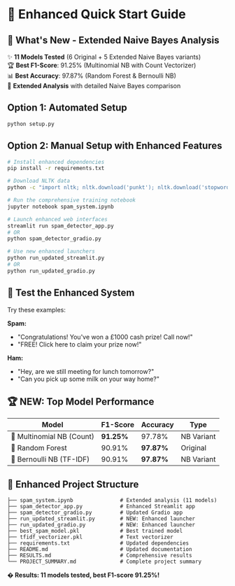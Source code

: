 # 🚀 Enhanced Quick Start Guide

## 🎯 What's New - Extended Naive Bayes Analysis

✨ **11 Models Tested** (6 Original + 5 Extended Naive Bayes variants)  
🏆 **Best F1-Score**: 91.25% (Multinomial NB with Count Vectorizer)  
📊 **Best Accuracy**: 97.87% (Random Forest & Bernoulli NB)  
🔬 **Extended Analysis** with detailed Naive Bayes comparison  

## Option 1: Automated Setup
```bash
python setup.py
```

## Option 2: Manual Setup with Enhanced Features
```bash
# Install enhanced dependencies
pip install -r requirements.txt

# Download NLTK data
python -c "import nltk; nltk.download('punkt'); nltk.download('stopwords')"

# Run the comprehensive training notebook
jupyter notebook spam_system.ipynb

# Launch enhanced web interfaces
streamlit run spam_detector_app.py
# OR
python spam_detector_gradio.py

# Use new enhanced launchers
python run_updated_streamlit.py
# OR  
python run_updated_gradio.py
```

## 📱 Test the Enhanced System

Try these examples:

**Spam:**
- "Congratulations! You've won a £1000 cash prize! Call now!"
- "FREE! Click here to claim your prize now!"

**Ham:**
- "Hey, are we still meeting for lunch tomorrow?"
- "Can you pick up some milk on your way home?"

## 🏆 **NEW: Top Model Performance**

| Model | F1-Score | Accuracy | Type |
|-------|----------|----------|------|
| 🥇 Multinomial NB (Count) | **91.25%** | 97.78% | NB Variant |
| 🥈 Random Forest | 90.91% | **97.87%** | Original |
| 🥉 Bernoulli NB (TF-IDF) | 90.91% | **97.87%** | NB Variant |

## 🎯 Enhanced Project Structure

```
├── spam_system.ipynb               # Extended analysis (11 models)
├── spam_detector_app.py            # Enhanced Streamlit app
├── spam_detector_gradio.py         # Updated Gradio app
├── run_updated_streamlit.py        # NEW: Enhanced launcher
├── run_updated_gradio.py           # NEW: Enhanced launcher
├── best_spam_model.pkl             # Best trained model
├── tfidf_vectorizer.pkl            # Text vectorizer
├── requirements.txt                # Updated dependencies
├── README.md                       # Updated documentation
├── RESULTS.md                      # Comprehensive results
└── PROJECT_SUMMARY.md              # Complete project summary
```

**� Results: 11 models tested, best F1-score 91.25%!**
